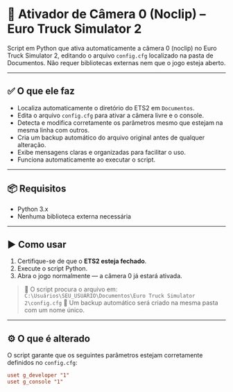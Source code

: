 # 🚛 Ativador de Câmera 0 (Noclip) – Euro Truck Simulator 2

Script em Python que ativa automaticamente a câmera 0 (noclip) no Euro Truck Simulator 2, editando o arquivo `config.cfg` localizado na pasta de Documentos. Não requer bibliotecas externas nem que o jogo esteja aberto.

---

## ✅ O que ele faz

* Localiza automaticamente o diretório do ETS2 em `Documentos`.
* Edita o arquivo `config.cfg` para ativar a câmera livre e o console.
* Detecta e modifica corretamente os parâmetros mesmo que estejam na mesma linha com outros.
* Cria um backup automático do arquivo original antes de qualquer alteração.
* Exibe mensagens claras e organizadas para facilitar o uso.
* Funciona automaticamente ao executar o script.

---

## 📦 Requisitos

* Python 3.x
* Nenhuma biblioteca externa necessária

---

## ▶️ Como usar

1. Certifique-se de que o **ETS2 esteja fechado**.
2. Execute o script Python.
3. Abra o jogo normalmente — a câmera 0 já estará ativada.

> 📂 O script procura o arquivo em:
> `C:\Usuários\SEU_USUÁRIO\Documentos\Euro Truck Simulator 2\config.cfg`
> 🔐 Um backup automático será criado na mesma pasta com um nome único.

---

## ⚙️ O que é alterado

O script garante que os seguintes parâmetros estejam corretamente definidos no `config.cfg`:

```cfg
uset g_developer "1"
uset g_console "1"
```
